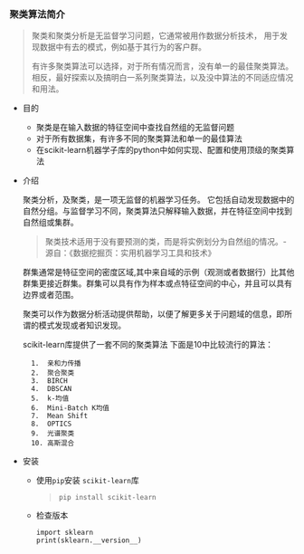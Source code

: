 ### 聚类算法简介 
> 聚类和聚类分析是无监督学习问题，它通常被用作数据分析技术， 用于发现数据中有去的模式，例如基于其行为的客户群。
>
> 有许多聚类算法可以选择，对于所有情况而言，没有单一的最佳聚类算法。相反，最好探索以及搞明白一系列聚类算法，以及没中算法的不同适应情况和用法。

* 目的
	* 聚类是在输入数据的特征空间中查找自然组的无监督问题
	* 对于所有数据集，有许多不同的聚类算法和单一的最佳算法
	* 在scikit-learn机器学子库的python中如何实现、配置和使用顶级的聚类算法



* 介绍
	
	聚类分析，及聚类，是一项无监督的机器学习任务。
	它包括自动发现数据中的自然分组。与监督学习不同，聚类算法只解释输入数据，并在特征空间中找到自然组或集群。

	> 聚类技术适用于没有要预测的类，而是将实例划分为自然组的情况。-源自：《数据挖掘页：实用机器学习工具和技术》

	
	群集通常是特征空间的密度区域,其中来自域的示例（观测或者数据行）比其他群集更接近群集。群集可以具有作为样本或点特征空间的中心，并且可以具有边界或者范围。

	
	聚类可以作为数据分析活动提供帮助，以便了解更多关于问题域的信息，即所谓的模式发现或者知识发现。


	scikit-learn库提供了一套不同的聚类算法
	下面是10中比较流行的算法：

		1.	亲和力传播
		2.	聚合聚类
		3.	BIRCH
		4.	DBSCAN	
		5.	k-均值
		6.	Mini-Batch K均值
		7.	Mean Shift
		8.	OPTICS
		9.	光谱聚类
		10.	高斯混合


* 安装
	
	* 使用`pip`安装 `scikit-learn`库

		> `pip install scikit-learn`

	* 检查版本
		```
		import sklearn
		print(sklearn.__version__)
		 ```
	

